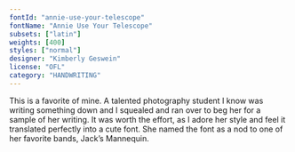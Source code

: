 ```yaml
---
fontId: "annie-use-your-telescope"
fontName: "Annie Use Your Telescope"
subsets: ["latin"]
weights: [400]
styles: ["normal"]
designer: "Kimberly Geswein"
license: "OFL"
category: "HANDWRITING"
---
```


<p>This is a favorite of mine.  A talented photography student I know was writing something down and I squealed and ran over to beg her for a sample of her writing.  It was worth the effort, as I adore her style and feel it translated perfectly into a cute font. She named the font as a nod to one of her favorite bands, Jack’s Mannequin.</p>